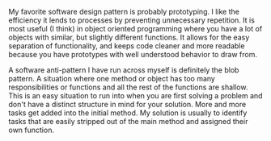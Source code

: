 My favorite software design pattern is probably prototyping. I like the efficiency it lends to processes by preventing unnecessary repetition. It is most useful (I think) in object oriented programming where you have a lot of objects with similar, but slightly different functions. It allows for the easy separation of functionality, and keeps code cleaner and more readable because you have prototypes with well understood behavior to draw from. 

A software anti-pattern I have run across myself is definitely the blob pattern. A situation where one method or object has too many responsibilities or functions and all the rest of the functions are shallow. This is an easy situation to run into when you are first solving a problem and don't have a distinct structure in mind for your solution. More and more tasks get added into the initial method. My solution is usually to identify tasks that are easily stripped out of the main method and assigned their own function. 
